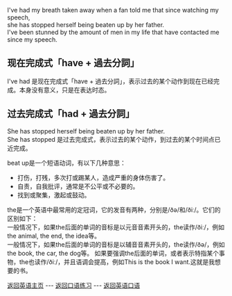 I've had my breath taken away when a fan told me that since watching my speech,    
she has stopped herself being beaten up by her father.     
I've been stunned by the amount of men in my life that have contacted me since my speech.      


现在完成式「have + 過去分詞」    
-------------------------------------------
I've had 是现在完成式「have + 過去分詞」，表示过去的某个动作到现在已经完成。本身没有意义，只是在表达时态。     

过去完成式「had + 過去分詞」    
--------------------------------------------
She has stopped herself being beaten up by her father.      
She has stopped 是过去完成式，表示过去的某个动作，到过去的某个时间点已近完成。     

beat up是一个短语动词，有以下几种意思：    
- 打伤，打残，多次打或踢某人，造成严重的身体伤害了。      
- 自责，自我批评，通常是不公平或不必要的。     
- 找到或聚集，激起或鼓动。    

the是一个英语中最常用的定冠词，它的发音有两种，分别是/ðə/和/ðiː/。它们的区别如下：    
一般情况下，如果the后面的单词的音标是以元音音素开头的，the读作/ðiː/，例如the animal, the end, the idea等。    
一般情况下，如果the后面的单词的音标是以辅音音素开头的，the读作/ðə/，例如the book, the car, the dog等。
如果要强调the后面的单词，或者表示特指某个事物，the也读作/ðiː/，并且语调会提高，例如This is the book I want.这就是我想要的书。   

[返回英语主页](../../ENGLISH.md) --- [返回口语练习](ORAL_ENGLISH_PRACTICE.md) --- [返回英语口语](../Oral_English_Practice.md)        